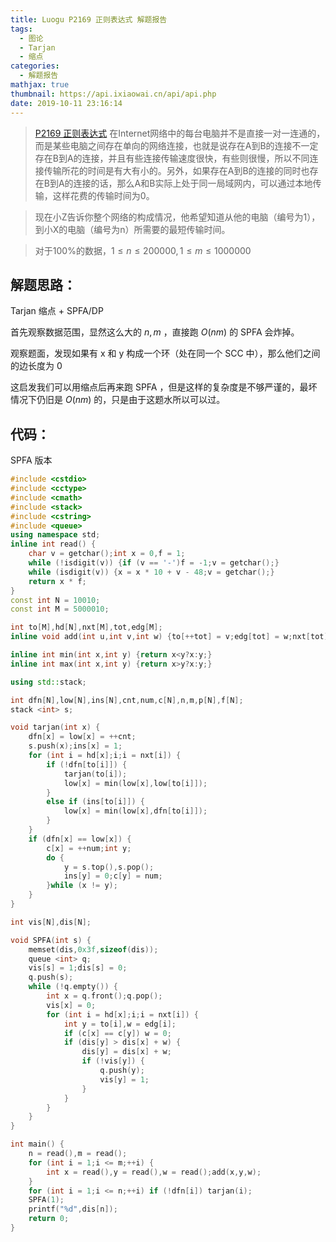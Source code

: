 ```yaml
---
title: Luogu P2169 正则表达式 解题报告
tags:
  - 图论
  - Tarjan
  - 缩点
categories:
  - 解题报告
mathjax: true
thumbnail: https://api.ixiaowai.cn/api/api.php
date: 2019-10-11 23:16:14
---
```


> [P2169 正则表达式](<https://www.luogu.org/problem/P2169>)
> 在Internet网络中的每台电脑并不是直接一对一连通的，而是某些电脑之间存在单向的网络连接，也就是说存在A到B的连接不一定存在B到A的连接，并且有些连接传输速度很快，有些则很慢，所以不同连接传输所花的时间是有大有小的。另外，如果存在A到B的连接的同时也存在B到A的连接的话，那么A和B实际上处于同一局域网内，可以通过本地传输，这样花费的传输时间为0。

> 现在小Z告诉你整个网络的构成情况，他希望知道从他的电脑（编号为1），到小X的电脑（编号为n）所需要的最短传输时间。

> 对于100%的数据，$1\leq n\leq200000, 1\leq m\leq 1000000$


<!-- more -->
## 解题思路：

Tarjan 缩点 + SPFA/DP 

首先观察数据范围，显然这么大的 $n,m$ ，直接跑 $O(nm)$ 的 SPFA 会炸掉。

观察题面，发现如果有 x 和 y 构成一个环（处在同一个 SCC 中），那么他们之间的边长度为 0 

这启发我们可以用缩点后再来跑 SPFA ，但是这样的复杂度是不够严谨的，最坏情况下仍旧是 $O(nm)$ 的，只是由于这题水所以可以过。

## 代码：

SPFA 版本 

```cpp
#include <cstdio>
#include <cctype>
#include <cmath>
#include <stack>
#include <cstring>
#include <queue>
using namespace std;
inline int read() {
	char v = getchar();int x = 0,f = 1;
	while (!isdigit(v)) {if (v == '-')f = -1;v = getchar();}
	while (isdigit(v)) {x = x * 10 + v - 48;v = getchar();}
	return x * f;
}
const int N = 10010;
const int M = 5000010;

int to[M],hd[N],nxt[M],tot,edg[M];
inline void add(int u,int v,int w) {to[++tot] = v;edg[tot] = w;nxt[tot] = hd[u];hd[u] = tot;}

inline int min(int x,int y) {return x<y?x:y;}
inline int max(int x,int y) {return x>y?x:y;}

using std::stack;

int dfn[N],low[N],ins[N],cnt,num,c[N],n,m,p[N],f[N];
stack <int> s;

void tarjan(int x) {
	dfn[x] = low[x] = ++cnt;
	s.push(x);ins[x] = 1;
	for (int i = hd[x];i;i = nxt[i]) {
		if (!dfn[to[i]]) {
			tarjan(to[i]);
			low[x] = min(low[x],low[to[i]]);
		}
		else if (ins[to[i]]) {
			low[x] = min(low[x],dfn[to[i]]);
		}
	}
	if (dfn[x] == low[x]) {
		c[x] = ++num;int y;
		do {
			y = s.top(),s.pop();
			ins[y] = 0;c[y] = num;
		}while (x != y);
	}
}

int vis[N],dis[N];

void SPFA(int s) {
	memset(dis,0x3f,sizeof(dis));
	queue <int> q;
	vis[s] = 1;dis[s] = 0;
	q.push(s);
	while (!q.empty()) {
		int x = q.front();q.pop();
		vis[x] = 0;
		for (int i = hd[x];i;i = nxt[i]) {
			int y = to[i],w = edg[i];
			if (c[x] == c[y]) w = 0;
			if (dis[y] > dis[x] + w) {
				dis[y] = dis[x] + w;
				if (!vis[y]) {
					q.push(y);
					vis[y] = 1;
				}
			}
		}
	}
}

int main() {
	n = read(),m = read();
	for (int i = 1;i <= m;++i) {
		int x = read(),y = read(),w = read();add(x,y,w);
	}
	for (int i = 1;i <= n;++i) if (!dfn[i]) tarjan(i);
	SPFA(1);
	printf("%d",dis[n]);
	return 0;
}

```